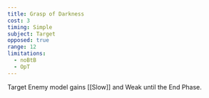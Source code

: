 ```yaml
---
title: Grasp of Darkness
cost: 3
timing: Simple
subject: Target
opposed: true
range: 12
limitations:
  - noBtB
  - OpT
---
```

Target Enemy model gains [[Slow]] and Weak until the End Phase.